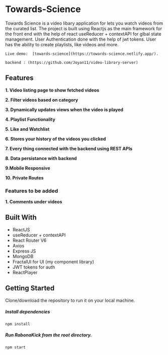 <!-- @format -->

# Towards-Science

Towards Science is a video libary application for lets you watch videos from the curated list. The project is built using Reactjs as the main framework for the front end with the help of react useReducer + contextAPI for glbal state management. User Authentication done with the help of jwt tokens. User has the ability to create playlists, like videos and more.

```
Live demo:  [towards-science](https://towards-science.netlify.app/).

backend : (https://github.com/Joyan11/video-library-server)
```

## Features

**1. Video listing page to show fetched videos**

**2. Filter videos based on category**

**3. Dynamically updates views when the video is played**

**4. Playlist Functionality**

**5. Like and Watchlist**

**6. Stores your history of the videos you clicked**

**7. Every thing connected with the backend using REST APIs**

**8. Data persistance with backend**

**9.Mobile Responsive**

**10. Private Routes**

### Features to be added

**1. Comments under videos**

## Built With

- ReactJS
- useReducer + contextAPI
- React Router V6
- Axios
- Express JS
- MongoDB
- FractalUI for UI (my component library)
- JWT tokens for auth
- ReactPlayer

## Getting Started

Clone/download the repository to run it on your local machine.

##### Install dependencies

`npm install`

##### Run RabonaKick from the root directory.

`npm start`
